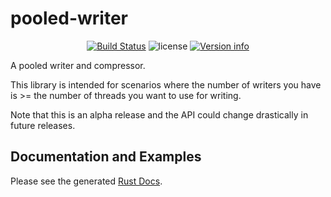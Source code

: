 # pooled-writer

<p align="center">
  <a href="https://github.com/fulcrumgenomics/pooled-writer/actions?query=workflow%3ACheck"><img src="https://github.com/fulcrumgenomics/pooled-writer/actions/workflows/build_and_test.yml/badge.svg" alt="Build Status"></a>
  <img src="https://img.shields.io/crates/l/read_structure.svg" alt="license">
  <a href="https://crates.io/crates/pooled-writer"><img src="https://img.shields.io/crates/v/pooled-writer.svg?colorB=319e8c" alt="Version info"></a><br>
</p>

A pooled writer and compressor.

This library is intended for scenarios where the number of writers you have is >= the number of threads you want to use for writing.

Note that this is an alpha release and the API could change drastically in future releases.

## Documentation and Examples

Please see the generated [Rust Docs](https://docs.rs/pooled-writer).
